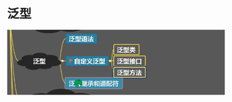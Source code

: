 # 泛型
![输入图片说明](/imgs/2024-07-19/3CvGOS8PwP2DRTkM.png)

## 
<!--stackedit_data:
eyJoaXN0b3J5IjpbLTMyMTAzODAzOSwxOTcyNTA0NjA1XX0=
-->